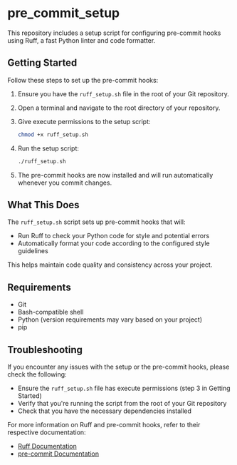 # pre_commit_setup

This repository includes a setup script for configuring pre-commit hooks using Ruff, a fast Python linter and code formatter.

## Getting Started

Follow these steps to set up the pre-commit hooks:

1. Ensure you have the `ruff_setup.sh` file in the root of your Git repository.
2. Open a terminal and navigate to the root directory of your repository.
3. Give execute permissions to the setup script:

   ```bash
   chmod +x ruff_setup.sh
   ```

4. Run the setup script:

   ```bash
   ./ruff_setup.sh
   ```

5. The pre-commit hooks are now installed and will run automatically whenever you commit changes.

## What This Does

The `ruff_setup.sh` script sets up pre-commit hooks that will:

- Run Ruff to check your Python code for style and potential errors
- Automatically format your code according to the configured style guidelines

This helps maintain code quality and consistency across your project.

## Requirements

- Git
- Bash-compatible shell
- Python (version requirements may vary based on your project)
- pip

## Troubleshooting

If you encounter any issues with the setup or the pre-commit hooks, please check the following:

- Ensure the `ruff_setup.sh` file has execute permissions (step 3 in Getting Started)
- Verify that you're running the script from the root of your Git repository
- Check that you have the necessary dependencies installed

For more information on Ruff and pre-commit hooks, refer to their respective documentation:

- [Ruff Documentation](https://beta.ruff.rs/docs/)
- [pre-commit Documentation](https://pre-commit.com/)
